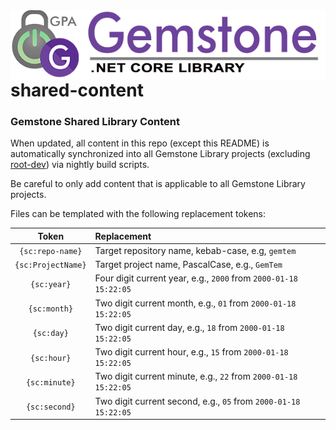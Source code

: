 <img align="right" src="docs/img/gemstone-wide-600.png" alt="gemstone logo">

# shared-content
### Gemstone Shared Library Content

When updated, all content in this repo (except this README) is automatically synchronized into all Gemstone Library projects (excluding [root-dev](https://github.com/gemstone/root-dev)) via nightly build scripts.

Be careful to only add content that is applicable to all Gemstone Library projects.

Files can be templated with the following replacement tokens:

| Token              | Replacement                                                      |
|:------------------:|:---------------------------------------------------------------- |
| `{sc:repo-name}`   | Target repository name, kebab-case, e.g, `gemtem`                |
| `{sc:ProjectName}` | Target project name, PascalCase, e.g., `GemTem`                  |
| `{sc:year}`        | Four digit current year, e.g., `2000` from `2000-01-18 15:22:05` |
| `{sc:month}`       | Two digit current month, e.g., `01` from `2000-01-18 15:22:05`   |
| `{sc:day}`         | Two digit current day, e.g., `18` from `2000-01-18 15:22:05`     |
| `{sc:hour}`        | Two digit current hour, e.g., `15` from `2000-01-18 15:22:05`    |
| `{sc:minute}`      | Two digit current minute, e.g., `22` from `2000-01-18 15:22:05`  |
| `{sc:second}`      | Two digit current second, e.g., `05` from `2000-01-18 15:22:05`  |
